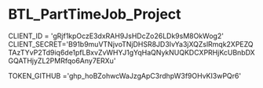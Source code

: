 # BTL_PartTimeJob_Project

CLIENT_ID = 'gRjf1kpOczE3dxRAH9JsHDcZo26LDk9sM8OkWog2'
CLIENT_SECRET='B91b9muVTNjvoTNjDHSR8JD3IvYa3jXQZslRmqk2XPEZQTAzTYvP2Td9iq6de1pfLBxvZvWHYJ1gYqHaQNykNUQKDCXPRHjKcUBnbDXGQATHjyZL2PMRfqo6Any7ERXu'

TOKEN_GITHUB ='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'